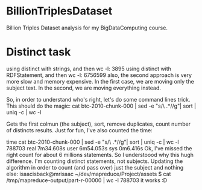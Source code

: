 # BillionTriplesDataset
Billion Triples Dataset analysis for my BigDataComputing course.

# Distinct task
using distinct with strings, and then wc -l:
3895
using distinct with RDFStatement, and then wc -l:
6756599
also, the second approach is very more slow and memory expensive.
In the first case, we are moving only the subject text.
In the second, we are moving everything instead.

So, in order to understand who's right, let's do some command lines trick.
This should do the magic:
cat btc-2010-chunk-000 | sed -e "s/\ .*//g"| sort | uniq -c | wc -l

Gets the first colmun (the subject), sort, remove duplicates, count number of distincts results.
Just for fun, I've also counted the time:

time cat btc-2010-chunk-000 | sed -e "s/\ .*//g"| sort | uniq -c | wc -l
788703
real	7m34.608s
user	6m54.053s
sys	0m6.416s
Ok, I've missed the right count for about 6 millions statements. So I understoood why this hugh difference.
I'm counting distinct statements, not subjects.
Updating the algorithm in order to count (and pass over) just the subject and nothing else:
isaacisback@mrisaac ~/dev/mapreduce/Project/assets $ cat /tmp/mapreduce-output/part-r-00000 | wc -l
788703
it works :D
